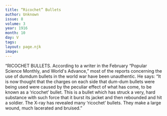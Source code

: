 ```yaml
---
title: “Ricochet” Bullets
author: Unknown
issue: 8
volume: 3
year: 1916
month: 10
day: V
tags:
layout: page.njk
image:
---
```

“RICOCHET BULLETS.       According to a writer in the February “Popular Science Monthly, and World's Advance,” most of the reports concerning the use of dumdum bullets in the world war have been unauthentic. He says: “It is now thought that the charges on each side that dum-dum bullets were being used were caused by the peculiar effect of what has come, to be known as a ‘ricochet’ bullet. This is a bullet which has struck a very, hard substance with such force that it burst its jacket and then rebounded and hit a soldier. The X-ray has revealed many ‘ricochet’ bullets. They make a large wound, much lacerated and bruised.” 

